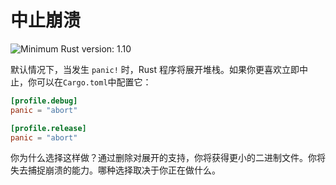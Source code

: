 # 中止崩溃

![Minimum Rust version: 1.10](https://img.shields.io/badge/Minimum%20Rust%20Version-1.10-brightgreen.svg)

默认情况下，当发生 `panic!` 时，Rust 程序将展开堆栈。如果你更喜欢立即中止，你可以在`Cargo.toml`中配置它：

```toml
[profile.debug]
panic = "abort"

[profile.release]
panic = "abort"
```

你为什么选择这样做？通过删除对展开的支持，你将获得更小的二进制文件。你将失去捕捉崩溃的能力。哪种选择取决于你正在做什么。
